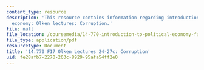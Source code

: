 ```yaml
---
content_type: resource
description: 'This resource contains information regarding introduction to political
  economy: Olken lectures: Corruption.'
file: null
file_location: /coursemedia/14-770-introduction-to-political-economy-fall-2017/fe28afb72270263c892995afa54ff2e0_MIT14_770F17_lec24_27c.pdf
file_type: application/pdf
resourcetype: Document
title: '14.770 F17 Olken Lectures 24-27c: Corruption'
uid: fe28afb7-2270-263c-8929-95afa54ff2e0
---
```

